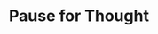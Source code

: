 ---
title: "Pause for Thought"
url: /appleby-in-westmorland/pause-for-thought-boroughgate/
shop: convenience
---
